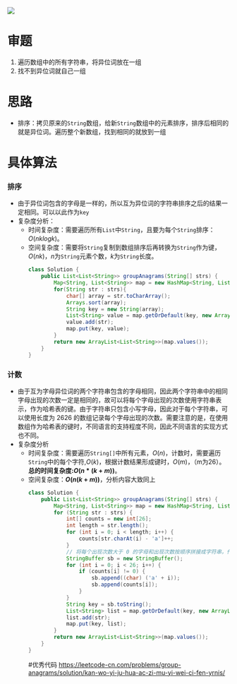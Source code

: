 ![](2021-02-02-17-24-02.png)
# 审题
1. 遍历数组中的所有字符串，将异位词放在一组
2. 找不到异位词就自己一组
# 思路
- 排序：拷贝原来的`String`数组，给新`String`数组中的元素排序，排序后相同的就是异位词。遍历整个新数组，找到相同的就放到一组

# 具体算法
### 排序
- 由于异位词包含的字母是一样的，所以互为异位词的字符串排序之后的结果一定相同。可以以此作为`key`
- 复杂度分析：
  - 时间复杂度：需要遍历所有`List`中`String`，且要为每个`String`排序：$O(nklogk)$。
  - 空间复杂度：需要将`String`复制到数组排序后再转换为`String`作为键，$O(nk)$，$n$为`String`元素个数，$k$为`String`长度。
    ```java
    class Solution {
        public List<List<String>> groupAnagrams(String[] strs) {
            Map<String, List<String>> map = new HashMap<String, List<String>>();
            for(String str : strs){
                char[] array = str.toCharArray();
                Arrays.sort(array);
                String key = new String(array);
                List<String> value = map.getOrDefault(key, new ArrayList<String>());
                value.add(str);
                map.put(key, value);
            }
            return new ArrayList<List<String>>(map.values());
        }
    }
    ```
### 计数
- 由于互为字母异位词的两个字符串包含的字母相同，因此两个字符串中的相同字母出现的次数一定是相同的，故可以将每个字母出现的次数使用字符串表示，作为哈希表的键。由于字符串只包含小写字母，因此对于每个字符串，可以使用长度为 2626 的数组记录每个字母出现的次数。需要注意的是，在使用数组作为哈希表的键时，不同语言的支持程度不同，因此不同语言的实现方式也不同。
- 复杂度分析
  - 时间复杂度：需要遍历`String[]`中所有元素，$O(n)$，计数时，需要遍历`String`中的每个字符,$O(k)$，根据计数结果形成键时，$O(m)$，（m为26）。
  **总的时间复杂度:$O(n*(k+m))$**。
  - 空间复杂度：**$O(n(k + m))$**，分析内容大致同上
    ```java
    class Solution {
        public List<List<String>> groupAnagrams(String[] strs) {
            Map<String, List<String>> map = new HashMap<String, List<String>>();
            for (String str : strs) {
                int[] counts = new int[26];
                int length = str.length();
                for (int i = 0; i < length; i++) {
                    counts[str.charAt(i) - 'a']++;
                }
                // 将每个出现次数大于 0 的字母和出现次数按顺序拼接成字符串，作为哈希表的键
                StringBuffer sb = new StringBuffer();
                for (int i = 0; i < 26; i++) {
                    if (counts[i] != 0) {
                        sb.append((char) ('a' + i));
                        sb.append(counts[i]);
                    }
                }
                String key = sb.toString();
                List<String> list = map.getOrDefault(key, new ArrayList<String>());
                list.add(str);
                map.put(key, list);
            }
            return new ArrayList<List<String>>(map.values());
        }
    }

    ```
    #优秀代码
    https://leetcode-cn.com/problems/group-anagrams/solution/kan-wo-yi-ju-hua-ac-zi-mu-yi-wei-ci-fen-yrnis/